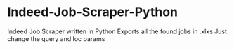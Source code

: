 # Indeed-Job-Scraper-Python
Indeed Job Scraper written in Python
Exports all the found jobs in .xlxs
Just change the query and loc params
